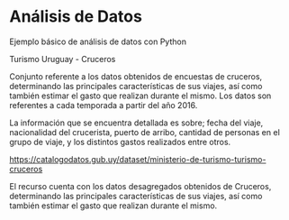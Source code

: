 # Análisis de Datos
Ejemplo básico de análisis de datos con Python

Turismo Uruguay - Cruceros

Conjunto referente a los datos obtenidos de encuestas de cruceros, determinando las principales características de sus viajes, así como también estimar el gasto que realizan durante el mismo. Los datos son referentes a cada temporada a partir del año 2016.

La información que se encuentra detallada es sobre; fecha del viaje, nacionalidad del crucerista, puerto de arribo, cantidad de personas en el grupo de viaje, y los distintos gastos realizados entre otros.

https://catalogodatos.gub.uy/dataset/ministerio-de-turismo-turismo-cruceros

El recurso cuenta con los datos desagregados obtenidos de Cruceros, determinando las principales características de sus viajes, así como también estimar el gasto que realizan durante el mismo.

